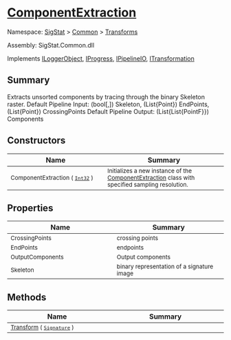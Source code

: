 # [ComponentExtraction](./ComponentExtraction.md)

Namespace: [SigStat]() > [Common](./../README.md) > [Transforms](./README.md)

Assembly: SigStat.Common.dll

Implements [ILoggerObject](./../ILoggerObject.md), [IProgress](./../Helpers/IProgress.md), [IPipelineIO](./../Pipeline/IPipelineIO.md), [ITransformation](./../ITransformation.md)

## Summary
Extracts unsorted components by tracing through the binary Skeleton raster.  Default Pipeline Input: (bool[,]) Skeleton, (List{Point}) EndPoints, (List{Point}) CrossingPoints    Default Pipeline Output: (List{List{PointF}}) Components

## Constructors

| Name<div><a href="#"><img width=400></a></div> | Summary<div><a href="#"><img width=475></a></div> | 
| --- | --- | 
| <sub>ComponentExtraction ( [`Int32`](https://docs.microsoft.com/en-us/dotnet/api/System.Int32) )</sub> | <sub>Initializes a new instance of the [ComponentExtraction](https://github.com/hargitomi97/sigstat/blob/master/docs/md/SigStat/Common/Transforms/ComponentExtraction.md) class with specified sampling resolution.</sub> | 


## Properties

| Name<div><a href="#"><img width=400></a></div> | Summary<div><a href="#"><img width=475></a></div> | 
| --- | --- | 
| <sub>CrossingPoints</sub> | <sub>crossing points</sub> | 
| <sub>EndPoints</sub> | <sub>endpoints</sub> | 
| <sub>OutputComponents</sub> | <sub>Output components</sub> | 
| <sub>Skeleton</sub> | <sub>binary representation of a signature image</sub> | 


## Methods

| Name<div><a href="#"><img width=400></a></div> | Summary<div><a href="#"><img width=475></a></div> | 
| --- | --- | 
| <sub>[Transform](./Methods/ComponentExtraction-100663567.md) ( [`Signature`](./../Signature.md) )</sub> | <sub></sub> | 


